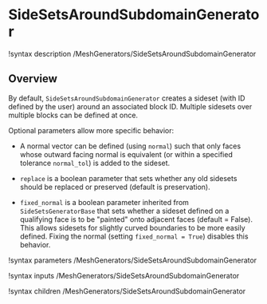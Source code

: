 # SideSetsAroundSubdomainGenerator

!syntax description /MeshGenerators/SideSetsAroundSubdomainGenerator

## Overview

By default, `SideSetsAroundSubdomainGenerator` creates a sideset (with ID defined
by the user) around an associated block ID. Multiple sidesets over multiple blocks
can be defined at once.

Optional parameters allow more specific behavior:

- A normal vector can be defined (using `normal`) such that only faces whose outward facing normal is equivalent (or within a specified tolerance `normal_tol`) is added to the sideset.

- `replace` is a boolean parameter that sets whether any old sidesets should be replaced or preserved (default is preservation).

- `fixed_normal` is a boolean parameter inherited from `SideSetsGeneratorBase` that sets whether a sideset defined on a qualifying face is to be "painted" onto adjacent faces (default = False). This allows sidesets for slightly curved boundaries to be more easily defined. Fixing the normal (setting `fixed_normal = True`) disables this behavior.

!syntax parameters /MeshGenerators/SideSetsAroundSubdomainGenerator

!syntax inputs /MeshGenerators/SideSetsAroundSubdomainGenerator

!syntax children /MeshGenerators/SideSetsAroundSubdomainGenerator
